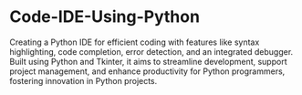 # Code-IDE-Using-Python
Creating a Python IDE for efficient coding with features like syntax highlighting, code completion, error detection, and an integrated debugger. Built using Python and Tkinter, it aims to streamline development, support project management, and enhance productivity for Python programmers, fostering innovation in Python projects.

